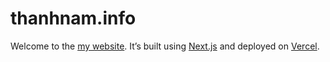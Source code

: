 # thanhnam.info

Welcome to the [my website](https://thanhnam-info.vercel.app/). It’s built using
[Next.js](http://nextjs.org/) and deployed on [Vercel](https://vercel.com/home).

